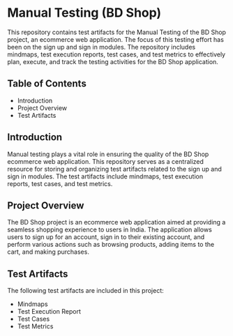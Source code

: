 
# Manual Testing (BD Shop)

This repository contains test artifacts for the Manual Testing of the BD Shop project, an ecommerce web application. The focus of this testing effort has been on the sign up and sign in modules. The repository includes mindmaps, test execution reports, test cases, and test metrics to effectively plan, execute, and track the testing activities for the BD Shop application.


## Table of Contents

- Introduction
- Project Overview
- Test Artifacts

## Introduction
Manual testing plays a vital role in ensuring the quality of the BD Shop ecommerce web application. This repository serves as a centralized resource for storing and organizing test artifacts related to the sign up and sign in modules. The test artifacts include mindmaps, test execution reports, test cases, and test metrics.
## Project Overview
The BD Shop project is an ecommerce web application aimed at providing a seamless shopping experience to users in India. The application allows users to sign up for an account, sign in to their existing account, and perform various actions such as browsing products, adding items to the cart, and making purchases.
## Test Artifacts
The following test artifacts are included in this project:
- Mindmaps
- Test Execution Report
- Test Cases
- Test Metrics
